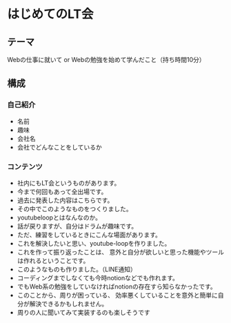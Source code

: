 # はじめてのLT会

## テーマ

Webの仕事に就いて or Webの勉強を始めて学んだこと（持ち時間10分）

## 構成

### 自己紹介

* 名前
* 趣味
* 会社名
* 会社でどんなことをしているか
### コンテンツ

* 社内にもLT会というものがあります。
* 今まで何回もあって全出場です。
* 過去に発表した内容はこちらです。
* その中でこのようなものをつくりました。
* youtubeloopとはなんなのか。
* 話が戻りますが、自分はドラムが趣味です。
* ただ、練習をしているときにこんな場面があります。
* これを解決したいと思い、youtube-loopを作りました。
* これを作って振り返ったことは、
意外と自分が欲しいと思った機能やツールは作れるということです。
* このようなものも作りました。（LINE通知）
* コーディングまでしなくても今時notionなどでも作れます。
* でもWeb系の勉強をしていなければnotionの存在すら知らなかったです。
* このことから、周りが困っている、
効率悪くしていることを意外と簡単に自分が解決できるかもしれません。
* 周りの人に聞いてみて実装するのも楽しそうです

